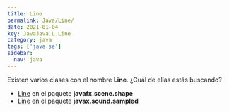 ```yaml
---
title: Line
permalink: Java/Line/
date: 2021-01-04
key: JavaJava.L.Line
category: java
tags: ['java se']
sidebar: 
  nav: java
---
```


Existen varios clases con el nombre **Line**. ¿Cuál de ellas estás buscando?
<ul>
<li><a href="/Java/Line-javafx-scene-shape/">Line</a> en el paquete <strong>javafx.scene.shape</strong></li>
<li><a href="/Java/Line-javax-sound-sampled/">Line</a> en el paquete <strong>javax.sound.sampled</strong></li>
<ul>
